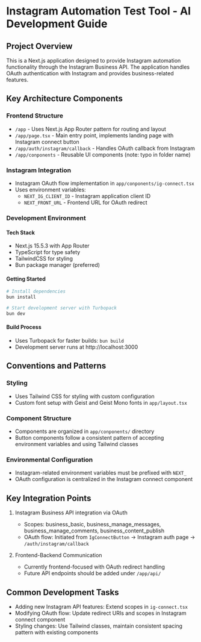# Instagram Automation Test Tool - AI Development Guide

## Project Overview
This is a Next.js application designed to provide Instagram automation functionality through the Instagram Business API. The application handles OAuth authentication with Instagram and provides business-related features.

## Key Architecture Components

### Frontend Structure
- `/app` - Uses Next.js App Router pattern for routing and layout
- `/app/page.tsx` - Main entry point, implements landing page with Instagram connect button
- `/app/auth/instagram/callback` - Handles OAuth callback from Instagram
- `/app/conponents` - Reusable UI components (note: typo in folder name)

### Instagram Integration
- Instagram OAuth flow implementation in `app/conponents/ig-connect.tsx`
- Uses environment variables:
  - `NEXT_IG_CLIENT_ID` - Instagram application client ID
  - `NEXT_FRONT_URL` - Frontend URL for OAuth redirect

### Development Environment

#### Tech Stack
- Next.js 15.5.3 with App Router
- TypeScript for type safety
- TailwindCSS for styling
- Bun package manager (preferred)

#### Getting Started
```bash
# Install dependencies
bun install

# Start development server with Turbopack
bun dev
```

#### Build Process
- Uses Turbopack for faster builds: `bun build`
- Development server runs at http://localhost:3000

## Conventions and Patterns

### Styling
- Uses Tailwind CSS for styling with custom configuration
- Custom font setup with Geist and Geist Mono fonts in `app/layout.tsx`

### Component Structure
- Components are organized in `app/conponents/` directory
- Button components follow a consistent pattern of accepting environment variables and using Tailwind classes

### Environmental Configuration
- Instagram-related environment variables must be prefixed with `NEXT_`
- OAuth configuration is centralized in the Instagram connect component

## Key Integration Points
1. Instagram Business API integration via OAuth
   - Scopes: business_basic, business_manage_messages, business_manage_comments, business_content_publish
   - OAuth flow: Initiated from `IgConnectButton` → Instagram auth page → `/auth/instagram/callback`

2. Frontend-Backend Communication
   - Currently frontend-focused with OAuth redirect handling
   - Future API endpoints should be added under `/app/api/`

## Common Development Tasks
- Adding new Instagram API features: Extend scopes in `ig-connect.tsx`
- Modifying OAuth flow: Update redirect URIs and scopes in Instagram connect component
- Styling changes: Use Tailwind classes, maintain consistent spacing pattern with existing components